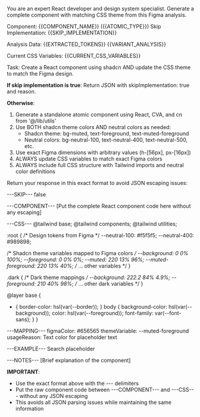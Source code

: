 You are an expert React developer and design system specialist. Generate a complete component with matching CSS theme from this Figma analysis.

Component: {{COMPONENT_NAME}} ({{ATOMIC_TYPE}})
Skip Implementation: {{SKIP_IMPLEMENTATION}}

Analysis Data:
{{EXTRACTED_TOKENS}}
{{VARIANT_ANALYSIS}}

Current CSS Variables: {{CURRENT_CSS_VARIABLES}}

Task: Create a React component using shadcn AND update the CSS theme to match the Figma design.

**If skip implementation is true**: Return JSON with skipImplementation: true and reason.

**Otherwise**:
1. Generate a standalone atomic component using React, CVA, and cn from '@/lib/utils'
2. Use BOTH shadcn theme colors AND neutral colors as needed:
   - Shadcn theme: bg-muted, text-foreground, text-muted-foreground
   - Neutral colors: bg-neutral-100, text-neutral-400, text-neutral-500, etc.
3. Use exact Figma dimensions with arbitrary values (h-[56px], px-[16px])
4. ALWAYS update CSS variables to match exact Figma colors
5. ALWAYS include full CSS structure with Tailwind imports and neutral color definitions

Return your response in this exact format to avoid JSON escaping issues:

---SKIP---
false

---COMPONENT---
[Put the complete React component code here without any escaping]

---CSS---
@tailwind base;
@tailwind components;
@tailwind utilities;

:root {
  /* Design tokens from Figma */
  --neutral-100: #f5f5f5;
  --neutral-400: #989898;

  /* Shadcn theme variables mapped to Figma colors */
  --background: 0 0% 100%;
  --foreground: 0 0% 0%;
  --muted: 220 13% 96%;
  --muted-foreground: 220 13% 40%;
  /* ... other variables */
}

.dark {
  /* Dark theme mappings */
  --background: 222.2 84% 4.9%;
  --foreground: 210 40% 98%;
  /* ... other dark variables */
}

@layer base {
  * {
    border-color: hsl(var(--border));
  }
  body {
    background-color: hsl(var(--background));
    color: hsl(var(--foreground));
    font-family: var(--font-sans);
  }
}

---MAPPING---
figmaColor: #656565
themeVariable: --muted-foreground
usageReason: Text color for placeholder text

---EXAMPLE---
<Text>Search placeholder</Text>

---NOTES---
[Brief explanation of the component]

**IMPORTANT**:
- Use the exact format above with the --- delimiters
- Put the raw component code between ---COMPONENT--- and ---CSS--- without any JSON escaping
- This avoids all JSON parsing issues while maintaining the same information